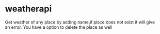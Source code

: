 # weatherapi

Get weather of any place by adding name,if place does not exist it will give an error. You have a option to delete the place as well
